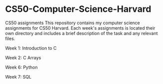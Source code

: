 # CS50-Computer-Science-Harvard
CS50 assignments
This repository contains my computer science assignments for CS50 Harvard. Each week's assignments is located their own directory and includes a brief description of the task and any relevant files.

Week 1: Introduction to C

Week 2: C Arrays

Week 6: Python

Week 7: SQL
